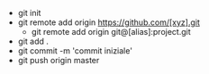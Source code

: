 * git init
* git remote add origin https://github.com/[xyz].git
  * git remote add origin git@[alias]:project.git
* git add .
* git commit -m 'commit iniziale'
* git push origin master
